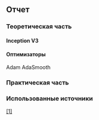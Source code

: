 ## Отчет
### Теоретическая часть
#### Inception V3 
#### Оптимизаторы 
Adam
AdaSmooth
### Практическая часть
### Использованные источники
[[1]](https://arxiv.org/abs/1512.00567v3)

